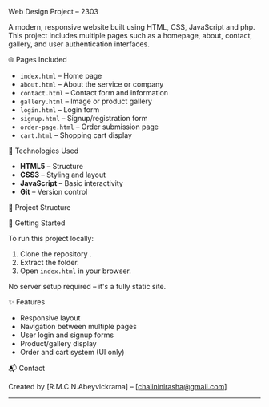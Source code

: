 Web Design Project – 2303

A modern, responsive website built using HTML, CSS, JavaScript and php. This project includes multiple pages such as a homepage, about, contact, gallery, and user authentication interfaces.

🌐 Pages Included

- `index.html` – Home page  
- `about.html` – About the service or company  
- `contact.html` – Contact form and information  
- `gallery.html` – Image or product gallery  
- `login.html` – Login form  
- `signup.html` – Signup/registration form  
- `order-page.html` – Order submission page  
- `cart.html` – Shopping cart display

🎨 Technologies Used

- **HTML5** – Structure  
- **CSS3** – Styling and layout  
- **JavaScript** – Basic interactivity  
- **Git** – Version control

 📁 Project Structure


🚀 Getting Started

To run this project locally:

1. Clone the repository .
2. Extract the folder.
3. Open `index.html` in your browser.

No server setup required – it's a fully static site.




 ✨ Features

- Responsive layout
- Navigation between multiple pages
- User login and signup forms
- Product/gallery display
- Order and cart system (UI only)



 📬 Contact

Created by [R.M.C.N.Abeyvickrama] – [chalininirasha@gmail.com]

---

